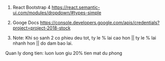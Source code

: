1. React Bootstrap 4
https://react.semantic-ui.com/modules/dropdown/#types-simple

2. Googe Docs
https://console.developers.google.com/apis/credentials?project=project-2018-stock

3. Note:
Khi so sanh 2 co phieu deu tot, ty le % lai cao hon || ty le % lai nhanh hon || do dam bao lai.

Quan ly dong tien: luon luon giu 20% tien mat du phong
